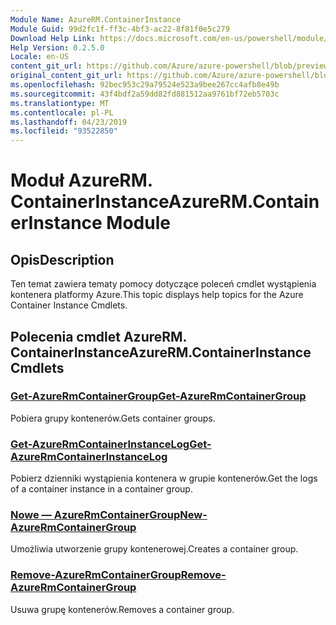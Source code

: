 ```yaml
---
Module Name: AzureRM.ContainerInstance
Module Guid: 99d2fc1f-ff3c-4bf3-ac22-8f81f0e5c279
Download Help Link: https://docs.microsoft.com/en-us/powershell/module/azurerm.containerinstance
Help Version: 0.2.5.0
Locale: en-US
content_git_url: https://github.com/Azure/azure-powershell/blob/preview/src/ResourceManager/ContainerInstance/Commands.ContainerInstance/help/AzureRM.ContainerInstance.md
original_content_git_url: https://github.com/Azure/azure-powershell/blob/preview/src/ResourceManager/ContainerInstance/Commands.ContainerInstance/help/AzureRM.ContainerInstance.md
ms.openlocfilehash: 92bec953c29a79524e523a9bee267cc4afb8e49b
ms.sourcegitcommit: 43f4bdf2a59dd82fd881512aa9761bf72eb5703c
ms.translationtype: MT
ms.contentlocale: pl-PL
ms.lasthandoff: 04/23/2019
ms.locfileid: "93522850"
---
```

# <span data-ttu-id="ab55f-101">Moduł AzureRM. ContainerInstance</span><span class="sxs-lookup"><span data-stu-id="ab55f-101">AzureRM.ContainerInstance Module</span></span>
## <span data-ttu-id="ab55f-102">Opis</span><span class="sxs-lookup"><span data-stu-id="ab55f-102">Description</span></span>
<span data-ttu-id="ab55f-103">Ten temat zawiera tematy pomocy dotyczące poleceń cmdlet wystąpienia kontenera platformy Azure.</span><span class="sxs-lookup"><span data-stu-id="ab55f-103">This topic displays help topics for the Azure Container Instance Cmdlets.</span></span>

## <span data-ttu-id="ab55f-104">Polecenia cmdlet AzureRM. ContainerInstance</span><span class="sxs-lookup"><span data-stu-id="ab55f-104">AzureRM.ContainerInstance Cmdlets</span></span>
### [<span data-ttu-id="ab55f-105">Get-AzureRmContainerGroup</span><span class="sxs-lookup"><span data-stu-id="ab55f-105">Get-AzureRmContainerGroup</span></span>](Get-AzureRmContainerGroup.md)
<span data-ttu-id="ab55f-106">Pobiera grupy kontenerów.</span><span class="sxs-lookup"><span data-stu-id="ab55f-106">Gets container groups.</span></span>

### [<span data-ttu-id="ab55f-107">Get-AzureRmContainerInstanceLog</span><span class="sxs-lookup"><span data-stu-id="ab55f-107">Get-AzureRmContainerInstanceLog</span></span>](Get-AzureRmContainerInstanceLog.md)
<span data-ttu-id="ab55f-108">Pobierz dzienniki wystąpienia kontenera w grupie kontenerów.</span><span class="sxs-lookup"><span data-stu-id="ab55f-108">Get the logs of a container instance in a container group.</span></span>

### [<span data-ttu-id="ab55f-109">Nowe — AzureRmContainerGroup</span><span class="sxs-lookup"><span data-stu-id="ab55f-109">New-AzureRmContainerGroup</span></span>](New-AzureRmContainerGroup.md)
<span data-ttu-id="ab55f-110">Umożliwia utworzenie grupy kontenerowej.</span><span class="sxs-lookup"><span data-stu-id="ab55f-110">Creates a container group.</span></span>

### [<span data-ttu-id="ab55f-111">Remove-AzureRmContainerGroup</span><span class="sxs-lookup"><span data-stu-id="ab55f-111">Remove-AzureRmContainerGroup</span></span>](Remove-AzureRmContainerGroup.md)
<span data-ttu-id="ab55f-112">Usuwa grupę kontenerów.</span><span class="sxs-lookup"><span data-stu-id="ab55f-112">Removes a container group.</span></span>

